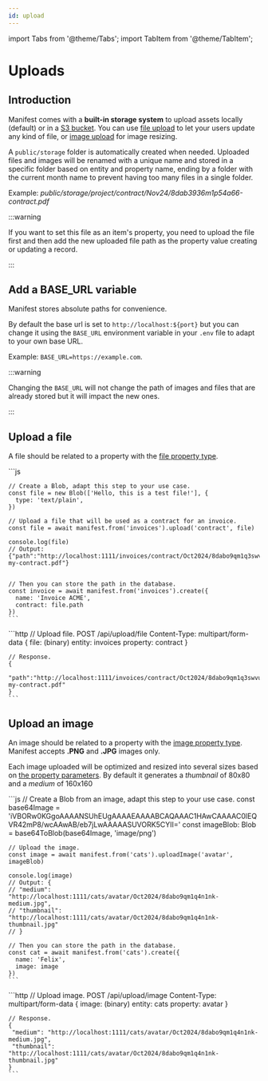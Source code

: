```yaml
---
id: upload
---
```


import Tabs from '@theme/Tabs';
import TabItem from '@theme/TabItem';

# Uploads

## Introduction

Manifest comes with a **built-in storage system** to upload assets locally (default) or in a [S3 bucket](./s3-storage). You can use [file upload](#upload-a-file) to let your users update any kind of file, or [image upload](#upload-an-image) for image resizing.

A `public/storage` folder is automatically created when needed. Uploaded files and images will be renamed with a unique name and stored in a specific folder based on entity and property name, ending by a folder with the current month name to prevent having too many files in a single folder.

Example: _public/storage/project/contract/Nov24/8dab3936m1p54a66-contract.pdf_

:::warning

If you want to set this file as an item's property, you need to upload the file first and then add the new uploaded file path as the property value creating or updating a record.

:::

## Add a BASE_URL variable

Manifest stores absolute paths for convenience.

By default the base url is set to `http://localhost:${port}` but you can change it using the `BASE_URL` environment variable in your `.env` file to adapt to your own base URL.

Example: `BASE_URL=https://example.com`.

:::warning

Changing the `BASE_URL` will not change the path of images and files that are already stored but it will impact the new ones.

:::

## Upload a file

A file should be related to a property with the [file property type](./entities.md#file).

<Tabs>
  <TabItem value="sdk" label="JS SDK" default>
    ```js

    // Create a Blob, adapt this step to your use case.
    const file = new Blob(['Hello, this is a test file!'], {
      type: 'text/plain',
    })

    // Upload a file that will be used as a contract for an invoice.
    const file = await manifest.from('invoices').upload('contract', file)

    console.log(file)
    // Output: {"path":"http://localhost:1111/invoices/contract/Oct2024/8dabo9qm1q3swvu-my-contract.pdf"}


    // Then you can store the path in the database.
    const invoice = await manifest.from('invoices').create({
      name: 'Invoice ACME',
      contract: file.path
    })
    ```

  </TabItem>
  <TabItem value="rest" label="REST API" default>
    ```http
    // Upload file.
    POST /api/upload/file
    Content-Type: multipart/form-data
    {
        file: (binary)
        entity: invoices
        property: contract
    }

    // Response.
    {
        "path":"http://localhost:1111/invoices/contract/Oct2024/8dabo9qm1q3swvu-my-contract.pdf"
    }
    ```

  </TabItem>
</Tabs>

## Upload an image

An image should be related to a property with the [image property type](./entities.md#image). Manifest accepts **.PNG** and **.JPG** images only.

Each image uploaded will be optimized and resized into several sizes based on [the property parameters](./entities.md#property-params). By default it generates a _thumbnail_ of 80x80 and a _medium_ of 160x160

<Tabs>
  <TabItem value="sdk" label="JS SDK" default>
    ```js
    // Create a Blob from an image, adapt this step to your use case.
    const base64Image =
      'iVBORw0KGgoAAAANSUhEUgAAAAEAAAABCAQAAAC1HAwCAAAAC0lEQVR42mP8/wcAAwAB/eb7jLwAAAAASUVORK5CYII='
    const imageBlob: Blob = base64ToBlob(base64Image, 'image/png')

    // Upload the image.
    const image = await manifest.from('cats').uploadImage('avatar', imageBlob)

    console.log(image)
    // Output: {
    // "medium": "http://localhost:1111/cats/avatar/Oct2024/8dabo9qm1q4n1nk-medium.jpg",
    // "thumbnail": "http://localhost:1111/cats/avatar/Oct2024/8dabo9qm1q4n1nk-thumbnail.jpg"
    // }

    // Then you can store the path in the database.
    const cat = await manifest.from('cats').create({
      name: 'Felix',
      image: image
    })
    ```

  </TabItem>
  <TabItem value="rest" label="REST API" default>
    ```http
    // Upload image.
    POST /api/upload/image
    Content-Type: multipart/form-data
    {
        image: (binary)
        entity: cats
        property: avatar
    }

    // Response.
    {
     "medium": "http://localhost:1111/cats/avatar/Oct2024/8dabo9qm1q4n1nk-medium.jpg",
     "thumbnail": "http://localhost:1111/cats/avatar/Oct2024/8dabo9qm1q4n1nk-thumbnail.jpg"
    }
    ```

  </TabItem>
</Tabs>
